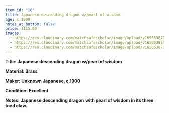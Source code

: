 ```yaml
---
item_id: "18"
title: Japanese descending dragon w/pearl of wisdom
age: c.1900
notes_at_bottom: false
price: $115.00
images:
  - https://res.cloudinary.com/matchsafescholar/image/upload/v1656538796/Dragon3.jpg
  - https://res.cloudinary.com/matchsafescholar/image/upload/v1656538796/dragon2.jpg
  - https://res.cloudinary.com/matchsafescholar/image/upload/v1656538796/dragon1.jpg
---
```

**Title:		Japanese descending dragon w/pearl of wisdom**


**Material:	Brass**


**Maker:	        Unknown Japanese, c.1900**


**Condition:	Excellent**


**Notes:		Japanese descending dragon with pearl of wisdom in its three toed claw.**